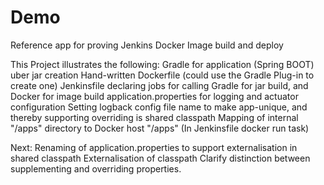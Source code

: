 # Demo
Reference app for proving Jenkins Docker Image build and deploy

This Project illustrates the following:
Gradle for application (Spring BOOT) uber jar creation
Hand-written Dockerfile (could use the Gradle Plug-in to create one)
Jenkinsfile declaring jobs for calling Gradle for jar build, and Docker for image build
application.properties for logging and actuator configuration
Setting logback config file name to make app-unique, and thereby supporting overriding is shared classpath
Mapping of internal "/apps" directory to Docker host "/apps" (In Jenkinsfile docker run task)

Next:
Renaming of application.properties to support externalisation in shared classpath
Externalisation of classpath
Clarify distinction between supplementing and overriding properties.
